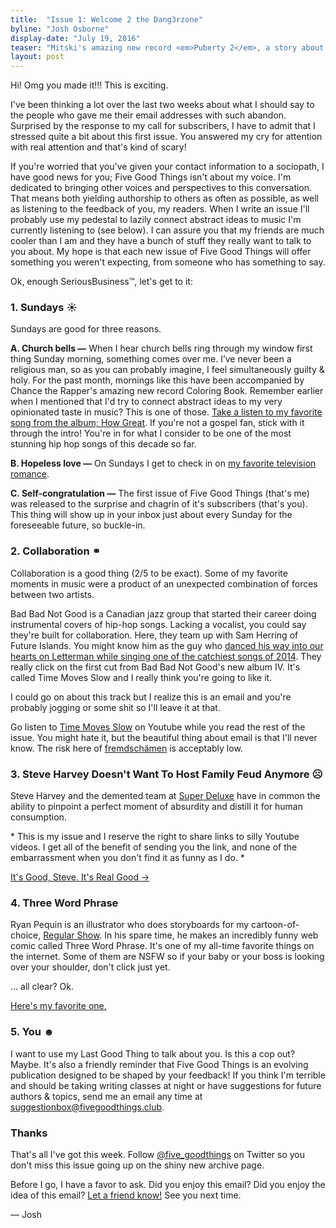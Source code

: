 ```yaml
---
title:  "Issue 1: Welcome 2 the Dang3rzone"
byline: "Josh Osborne"
display-date: "July 19, 2016"
teaser: "Mitski's amazing new record <em>Puberty 2</em>, a story about Denny's & family back home, tiny improv comedy and free rap music."
layout: post
---
```

Hi! Omg you made it!!! This is exciting.

I've been thinking a lot over the last two weeks about what I should say to the people who gave me their email addresses with such abandon. Surprised by the response to my call for subscribers, I have to admit that I stressed quite a bit about this first issue.<!--break--> You answered my cry for attention with real attention and that's kind of scary!

If you're worried that you've given your contact information to a sociopath, I have good news for you; Five Good Things isn't about my voice. I'm dedicated to bringing other voices and perspectives to this conversation. That means both yielding authorship to others as often as possible, as well as listening to the feedback of you, my readers. When I write an issue I'll probably use my pedestal to lazily connect abstract ideas to music I'm currently listening to (see below). I can assure you that my friends are much cooler than I am and they have a bunch of stuff they really want to talk to you about. My hope is that each new issue of Five Good Things will offer something you weren't expecting, from someone who has something to say.

Ok, enough SeriousBusiness™, let's get to it:

### 1. Sundays ☀

Sundays are good for three reasons.

**A. Church bells —** When I hear church bells ring through my window first thing Sunday morning, something comes over me. I’ve never been a religious man, so as you can probably imagine, I feel simultaneously guilty & holy. For the past month, mornings like this have been accompanied by Chance the Rapper's amazing new record Coloring Book. Remember earlier when I mentioned that I'd try to connect abstract ideas to my very opinionated taste in music? This is one of those. [Take a listen to my favorite song from the album; How Great](https://www.youtube.com/watch?v=HGmgLiU28us "How Great by Chance The Rapper on Youtube"). If you're not a gospel fan, stick with it through the intro! You're in for what I consider to be one of the most stunning hip hop songs of this decade so far.

**B. Hopeless love —** On Sundays I get to check in on [my favorite television romance](https://2.bp.blogspot.com/-RmxG5hRq2_Y/VzpecDO8isI/AAAAAAAAAcc/bAfEH_TlOCk5wlIlOZTPR3gH3SvBp_xiwCKgB/s1600/BrienneXTormund.jpg "heart-eyes-emoji").

**C. Self-congratulation —** The first issue of Five Good Things (that's me) was released to the surprise and chagrin of it's subscribers (that's you). This thing will show up in your inbox just about every Sunday for the foreseeable future, so buckle-in.


### 2. Collaboration ⚭

Collaboration is a good thing (2/5 to be exact). Some of my favorite moments in music were a product of an unexpected combination of forces between two artists.

Bad Bad Not Good is a Canadian jazz group that started their career doing instrumental covers of hip-hop songs. Lacking a vocalist, you could say they're built for collaboration. Here, they team up with Sam Herring of Future Islands. You might know him as the guy who [danced his way into our hearts on Letterman while singing one of the catchiest songs of 2014](https://www.youtube.com/watch?v=GK4lD3Uf8_o "Seasons by Future Islands on Youtube"). They really click on the first cut from Bad Bad Not Good's new album IV. It's called Time Moves Slow and I really think you're going to like it.

I could go on about this track but I realize this is an email and you're probably jogging or some shit so I'll leave it at that.

<div class="footnote">Go listen to <a href="https://www.youtube.com/watch?v=5zmIrFDksUM">Time Moves Slow</a> on Youtube while you read the rest of the issue. You might hate it, but the beautiful thing about email is that I'll never know. The risk here of <a href="http://www.germany.info/Vertretung/usa/en/__pr/GIC/TWIG__WoW/2013/41-fremdsch_C3_A4men.html">fremdschämen</a> is acceptably low.</div>

### 3. Steve Harvey Doesn't Want To Host Family Feud Anymore ☹

Steve Harvey and the demented team at [Super Deluxe](http://www.superdeluxe.com "Super Deluxe's website") have in common the ability to pinpoint a perfect moment of absurdity and distill it for human consumption.

&#42; This is my issue and I reserve the right to share links to silly Youtube videos. I get all of the benefit of sending you the link, and none of the embarrassment when you don't find it as funny as I do. &#42;

[It's Good, Steve. It's Real Good →](https://www.youtube.com/watch?v=ZIwAyvoGLu0 "Steve Harvey Doesn't Want To Host Family Feud Anymore on Youtube")


### 4. Three Word Phrase

Ryan Pequin is an illustrator who does storyboards for my cartoon-of-choice, [Regular Show](https://www.youtube.com/watch?v=uDge3-JsJ0A "Regular Show on Youtube"). In his spare time, he makes an incredibly funny web comic called Three Word Phrase. It's one of my all-time favorite things on the internet. Some of them are NSFW so if your baby or your boss is looking over your shoulder, don't click just yet.

... all clear? Ok.

[Here's my favorite one.](http://threewordphrase.com/bath.htm "Three Word Phrase")

### 5. You ☻

I want to use my Last Good Thing to talk about you. Is this a cop out? Maybe. It's also a friendly reminder that Five Good Things is an evolving publication designed to be shaped by your feedback! If you think I'm terrible and should be taking writing classes at night or have suggestions for future authors & topics, send me an email any time at [suggestionbox@fivegoodthings.club](mailto:suggestionbox@fivegoodthings.club "Email our suggestion box").

### Thanks
That's all I've got this week. Follow [@five_goodthings](http://www.twitter.com/five_goodthings "Five Good Things on Twitter") on Twitter so you don't miss this issue going up on the shiny new archive page.

Before I go, I have a favor to ask. Did you enjoy this email? Did you enjoy the idea of this email? [Let a friend know!](https://twitter.com/intent/tweet?text=Insert%20your%20message%20of%20devotion%20and%20appreciation%20here.%20%40five_goodthings%20fivegoodthings.club&source=clicktotweet&related=clicktotweet "Click this link to tweet about Five Good Things") See you next time.

— Josh
